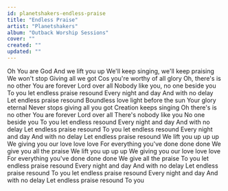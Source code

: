 ```yaml
---
id: planetshakers-endless-praise
title: "Endless Praise"
artist: "Planetshakers"
album: "Outback Worship Sessions"
cover: ""
created: ""
updated: ""
---
```


Oh You are God
And we lift you up
We'll keep singing, we'll keep praising
We won't stop
Giving all we got
Cos you're worthy of all glory
Oh, there's is no other
You are forever
Lord over all
Nobody like you, no one beside you
To you let endless praise resound
Every night and day
And with no delay
Let endless praise resound
Boundless love light before the sun
Your glory eternal
Never stops giving all you got
Creation keeps singing
Oh there's is no other
You are forever
Lord over all
There's nobody like you
No one beside you
To you let endless resound
Every night and day
And with no delay
Let endless praise resound
To you let endless resound
Every night and day
And with no delay
Let endless praise resound
We lift you up up up
We giving you our love love love
For everything you've done done done
We give you all the praise
We lift you up up up
We giving you our love love love
For everything you've done done done
We give all the praise
To you let endless praise resound
Every night and day
And with no delay
Let endless praise resound
To you let endless praise resound
Every night and day
And with no delay
Let endless praise resound
To you